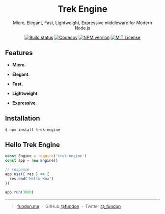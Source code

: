 <div align="center">

<h1>Trek Engine</h1>

<p>Micro, Elegant, Fast, Lightweight, Expressive middleware for Modern Node.js</p>

<p>
<a href="https://travis-ci.org/trekjs/engine"><img src="https://img.shields.io/travis/trekjs/engine.svg" alt="Build status"></a>
<a href="https://codecov.io/gh/trekjs/engine"><img src="https://codecov.io/gh/trekjs/engine/branch/master/graph/badge.svg" alt="Codecov" /></a>
<a href="https://npmjs.org/package/trek-engine"><img src="https://img.shields.io/npm/v/trek-engine.svg" alt="NPM version"></a>
<a href="https://www.npmjs.com/package/trek-engine"><img src="https://img.shields.io/badge/license-MIT-green.svg" alt="MIT License"></a>
</p>

</div>

## Features

* **Micro**.

* **Elegant**.

* **Fast**.

* **Lightweight**.

* **Expressive**.


## Installation

```
$ npm install trek-engine
```

## Hello Trek Engine

```js
const Engine = require('trek-engine')
const app = new Engine()

// response
app.use({ res } => {
  res.end('Hello Koa')
})

app.run(3000)
```

---

> [fundon.me](https://fundon.me) &nbsp;&middot;&nbsp;
> GitHub [@fundon](https://github.com/fundon) &nbsp;&middot;&nbsp;
> Twitter [@_fundon](https://twitter.com/_fundon)
